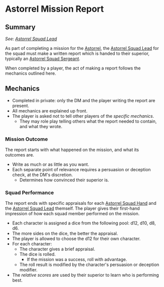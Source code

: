 # Astorrel Mission Report

## Summary

*See: [Astorrel Squad Lead](../../organisations/government/astorrel/ranks/astorrel-squad-lead.md)*

As part of completing a mission for the [Astorrel](../../organisations/government/astorrel/astorrel.md), the [Astorrel Squad Lead](../../organisations/government/astorrel/ranks/astorrel-squad-lead.md) for the squad must make a written report which is handed to their superior, typically an [Astorrel Squad Sergeant](../../organisations/government/astorrel/ranks/astorrel-squad-sergeant.md).

When completed by a player, the act of making a report follows the mechanics outlined here.

## Mechanics

- Completed in private: only the DM and the player writing the report are present.
- All mechanics are explained up front.
- The player is asked not to tell other players of the *specific mechanics*.
  - They may role play telling others what the report needed to contain, and what they wrote.

### Mission Outcome

The report starts with what happened on the mission, and what its outcomes are.

- Write as much or as little as you want.
- Each separate point of relevance requires a persuasion or deception check, at the DM's discretion.
  - Determines how convinced their superior is.

### Squad Performance

The report ends with specific appraisals for each [Astorrel Squad Hand](../../organisations/government/astorrel/ranks/astorrel-squad-hand.md) and the [Astorrel Squad Lead](../../organisations/government/astorrel/ranks/astorrel-squad-lead.md) themself. The player gives their first-hand impression of how each squad member performed on the mission.

- Each character is assigned a dice from the following pool: d12, d10, d8, d6.
- The more sides on the dice, the better the appraisal.
- The player is allowed to choose the d12 for their own character.
- For each character:
  - The character gives a brief appraisal.
  - The dice is rolled.
    - If the mission was a success, roll with advantage.
  - The roll result is modified by the character's persuasion or deception modifier.
- The *relative scores* are used by their superior to learn who is performing best.
